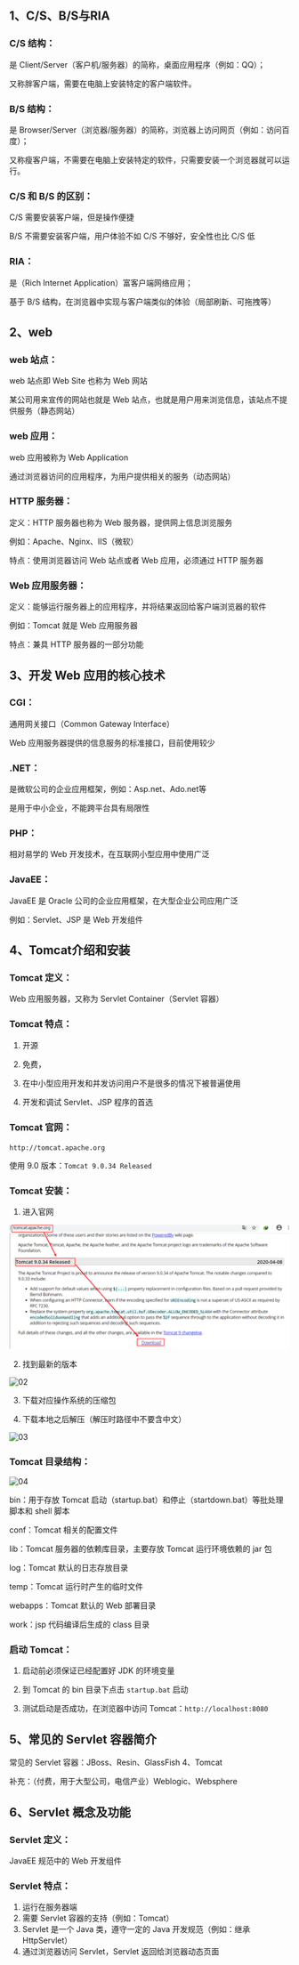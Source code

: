 ## 1、C/S、B/S与RIA

### C/S 结构：

是 Client/Server（客户机/服务器）的简称，桌面应用程序（例如：QQ）；

又称胖客户端，需要在电脑上安装特定的客户端软件。

### B/S 结构：

是 Browser/Server（浏览器/服务器）的简称，浏览器上访问网页（例如：访问百度）；

又称瘦客户端，不需要在电脑上安装特定的软件，只需要安装一个浏览器就可以运行。

### C/S 和 B/S 的区别：

C/S 需要安装客户端，但是操作便捷

B/S 不需要安装客户端，用户体验不如 C/S 不够好，安全性也比 C/S 低

### RIA：

是（Rich Internet Application）富客户端网络应用；

基于 B/S 结构，在浏览器中实现与客户端类似的体验（局部刷新、可拖拽等）

## 2、web

### web 站点：

web 站点即 Web Site 也称为 Web 网站

某公司用来宣传的网站也就是 Web 站点，也就是用户用来浏览信息，该站点不提供服务（静态网站）

### web 应用：

web 应用被称为 Web Application

通过浏览器访问的应用程序，为用户提供相关的服务（动态网站）

### HTTP 服务器：

定义：HTTP 服务器也称为 Web 服务器，提供网上信息浏览服务

例如：Apache、Nginx、IIS（微软）

特点：使用浏览器访问 Web 站点或者 Web 应用，必须通过 HTTP 服务器

### Web 应用服务器：

定义：能够运行服务器上的应用程序，并将结果返回给客户端浏览器的软件

例如：Tomcat 就是 Web 应用服务器

特点：兼具 HTTP 服务器的一部分功能

## 3、开发 Web 应用的核心技术

### CGI：

通用网关接口（Common Gateway Interface）

Web 应用服务器提供的信息服务的标准接口，目前使用较少

### .NET：

是微软公司的企业应用框架，例如：Asp.net、Ado.net等

是用于中小企业，不能跨平台具有局限性

### PHP：

相对易学的 Web 开发技术，在互联网小型应用中使用广泛

### JavaEE：

JavaEE 是 Oracle 公司的企业应用框架，在大型企业公司应用广泛

例如：Servlet、JSP 是 Web 开发组件

## 4、Tomcat介绍和安装

### Tomcat 定义：

Web 应用服务器，又称为 Servlet Container（Servlet 容器）

### Tomcat 特点：

1. 开源

2. 免费，

3. 在中小型应用开发和并发访问用户不是很多的情况下被普遍使用

4. 开发和调试 Servlet、JSP 程序的首选

### Tomcat 官网：

 `http://tomcat.apache.org`

使用 9.0 版本：`Tomcat 9.0.34 Released`

### Tomcat 安装：

1. 进入官网

![01](https://github.com/1004032560/JavaWeb/blob/master/images/20200427/01.png)

2. 找到最新的版本

![02](E:\1.soft\personalNotes\JavaWeb\images\20200427\02.png)

3. 下载对应操作系统的压缩包

4. 下载本地之后解压（解压时路径中不要含中文）

![03](E:\1.soft\personalNotes\JavaWeb\images\20200427\03.png)

### Tomcat 目录结构：

![04](E:\1.soft\personalNotes\JavaWeb\images\20200427\04.png)

bin：用于存放 Tomcat 启动（startup.bat）和停止（startdown.bat）等批处理脚本和 shell 脚本

conf：Tomcat 相关的配置文件

lib：Tomcat 服务器的依赖库目录，主要存放 Tomcat 运行环境依赖的 jar 包

log：Tomcat 默认的日志存放目录

temp：Tomcat 运行时产生的临时文件

webapps：Tomcat 默认的 Web 部署目录

work：jsp 代码编译后生成的 class 目录

### 启动 Tomcat：

1. 启动前必须保证已经配置好 JDK 的环境变量

2. 到 Tomcat 的 bin 目录下点击 `startup.bat` 启动
3. 测试启动是否成功，在浏览器中访问 Tomcat：`http://localhost:8080 `

## 5、常见的 Servlet 容器简介

常见的 Servlet 容器：JBoss、Resin、GlassFish 4、Tomcat

补充：（付费，用于大型公司，电信产业）Weblogic、Websphere

## 6、Servlet 概念及功能

### Servlet 定义：

JavaEE 规范中的 Web 开发组件

### Servlet 特点：

1. 运行在服务器端
2. 需要 Servlet 容器的支持（例如：Tomcat）
3. Servlet 是一个 Java 类，遵守一定的 Java 开发规范（例如：继承 HttpServlet）
4. 通过浏览器访问 Servlet，Servlet 返回给浏览器动态页面